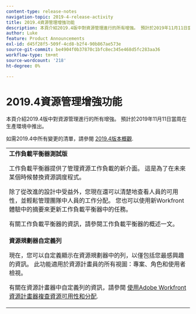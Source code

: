 ```yaml
---
content-type: release-notes
navigation-topic: 2019-4-release-activity
title: 2019.4資源管理增強功能
description: 本頁介紹2019.4版中對資源管理進行的所有增強。 預計於2019年11月11日當周在生產環境中推出。
author: Luke
feature: Product Announcements
exl-id: d45f28f5-509f-4cd8-b2f4-90b867ae573e
source-git-commit: be4904f0b37870c1bfc8ec345e468d5fc283aa36
workflow-type: tm+mt
source-wordcount: '218'
ht-degree: 0%

---
```


# 2019.4資源管理增強功能

本頁介紹2019.4版中對資源管理進行的所有增強。 預計於2019年11月11日當周在生產環境中推出。

如需2019.4中所有變更的清單，請參閱 [2019.4版本概觀](../../../../product-announcements/product-releases/quarterly-release-archive/2019.4-release-activity/2019.4-release-activity-overview.md).

<table style="table-layout:auto"> 
 <col> 
 <tbody> 
  <tr> 
   <td><strong>工作負載平衡器測試版</strong> <p>工作負載平衡器提供了管理資源工作負載的新介面。 這是為了在未來某個時候替換資源調度程式。</p> <p>除了從改進的設計中受益外，您現在還可以清楚地查看人員的可用性，並輕鬆管理團隊中人員的工作分配。 您也可以使用新Workfront體驗中的摘要來更新工作負載平衡器中的任務。</p> <p>有關工作負載平衡器的資訊，請參閱工作負載平衡器的概述一文。</p> </td> 
  </tr> 
  <tr> 
   <td><strong>資源規劃器自定義列</strong> <p>現在，您可以自定義顯示在資源規劃器中的列，以僅包括您最感興趣的資訊。 此功能適用於資源計畫員的所有視圖：專案、角色和使用者檢視。</p> <p>有關在資源計畫器中自定義列的資訊，請參閱 <a href="../../../../resource-mgmt/resource-planning/resource-availability-allocation-resource-planner.md" class="MCXref xref" xrefformat="{para}">使用Adobe Workfront資源計畫器複查資源可用性和分配</a>.</p> </td> 
  </tr> 
 </tbody> 
</table>
